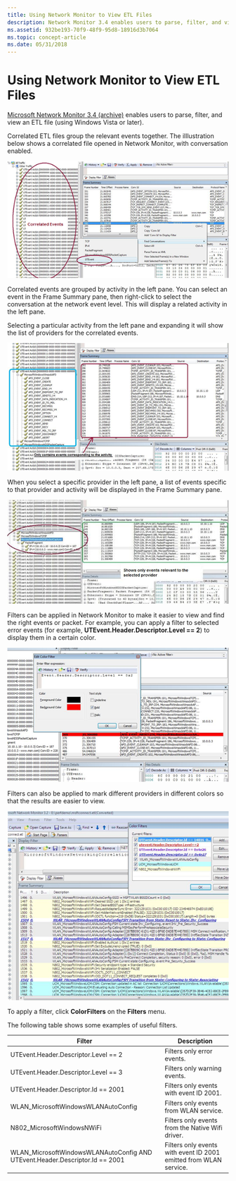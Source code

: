 ```yaml
---
title: Using Network Monitor to View ETL Files
description: Network Monitor 3.4 enables users to parse, filter, and view an ETL file (using Windows Vista or later).
ms.assetid: 932be193-70f9-48f9-95d8-18916d3b7064
ms.topic: concept-article
ms.date: 05/31/2018
---
```


# Using Network Monitor to View ETL Files

[Microsoft Network Monitor 3.4 (archive)](https://www.microsoft.com/download/details.aspx?id=4865) enables users to parse, filter, and view an ETL file (using Windows Vista or later).

Correlated ETL files group the relevant events together. The illlustration below shows a correlated file opened in Network Monitor, with conversation enabled.

![Screenshot that shows the Network Monitor, with correlated events highlighted in the left window and UTEvent highlighted from the drop-down.](images/ut-netmon1.png)

Correlated events are grouped by activity in the left pane. You can select an event in the Frame Summary pane, then right-click to select the conversation at the network event level. This will display a related activity in the left pane.

Selecting a particular activity from the left pane and expanding it will show the list of providers for the correlated events.

![Screenshot that shows the Network Monitor with an activity selected from the left pane and events corresponding to that event in the right pane.](images/ut-netmon2.png)

When you select a specific provider in the left pane, a list of events specific to that provider and activity will be displayed in the Frame Summary pane.

![Screenshot that shows a specific provider selected in the left pane, and a list of events specific to the provider highlighted in the top-right pane.](images/ut-netmon3.png)

Filters can be applied in Network Monitor to make it easier to view and find the right events or packet. For example, you can apply a filter to selected error events (for example, **UTEvent.Header.Descriptor.Level == 2**) to display them in a certain color.

![Screenshot that shows the 'Edit Color Filter' dialog.](images/ut-netmon4.png)

Filters can also be applied to mark different providers in different colors so that the results are easier to view.

![Screenshot that shows an example of different providers marked in different colors.](images/ut-netmon5.png)

To apply a filter, click **ColorFilters** on the **Filters** menu.

The following table shows some examples of useful filters.



| Filter                                                                        | Description                                                       |
|-------------------------------------------------------------------------------|-------------------------------------------------------------------|
| UTEvent.Header.Descriptor.Level == 2                                          | Filters only error events.                                        |
| UTEvent.Header.Descriptor.Level == 3                                          | Filters only warning events.                                      |
| UTEvent.Header.Descriptor.Id == 2001                                          | Filters only events with event ID 2001.                           |
| WLAN\_MicrosoftWindowsWLANAutoConfig                                          | Filters only events from WLAN service.                            |
| N802\_MicrosoftWindowsNWiFi                                                   | Filters only events from the Native Wifi driver.                  |
| WLAN\_MicrosoftWindowsWLANAutoConfig AND UTEvent.Header.Descriptor.Id == 2001 | Filters only events with event ID 2001 emitted from WLAN service. |
